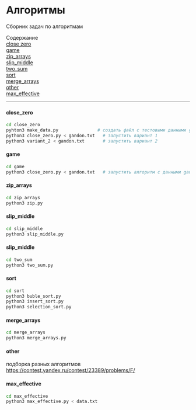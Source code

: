 # Алгоритмы

Сборник задач по алгоритмам

Содержание  
[close zero](#close_zero)  
[game](#game)  
[zip_arrays](#zip_arrays)  
[slip_middle](#slip_middle)  
[two_sum](#two_sum)  
[sort](#sort)  
[merge_arrays](#merge_arrays)  
[other](#other)  
[max_effective](#max_effective)  

<hr/>

#### close_zero

```bash
cd close_zero
pyhton3 make_data.py               # создать файл с тестовыми данными gandon.txt
python3 close_zero.py < gandon.txt   # запустить вариант 1
python3 variant_2 < gandon.txt       # запустить вариант 2
```

#### game

```bash
cd game
python3 close_zero.py < gandon.txt   # запустить алгоритм с данными gandon.txt
```

#### zip_arrays

```bash
cd zip_arrays
python3 zip.py
```

#### slip_middle

```bash
cd slip_middle
python3 slip_middle.py
```

#### slip_middle

```bash
cd two_sum
python3 two_sum.py
```

#### sort

```bash
cd sort
python3 buble_sort.py
python3 insert_sort.py
python3 selection_sort.py
```

#### merge_arrays

```bash
cd merge_arrays
python3 merge_arrays.py
```

#### other

подборка разных алгоритмов  
https://contest.yandex.ru/contest/23389/problems/F/

#### max_effective

```bash
cd max_effective
python3 max_effective.py < data.txt
```
